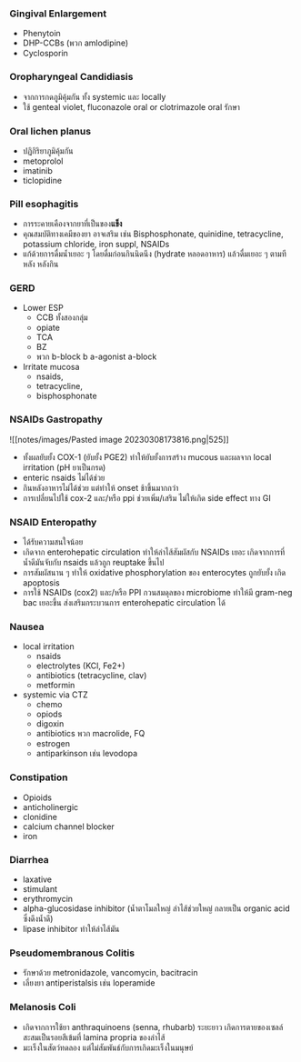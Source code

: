 ### Gingival Enlargement
- Phenytoin
- DHP-CCBs (พวก amlodipine)
- Cyclosporin
### Oropharyngeal Candidiasis
- จากการกดภูมิคุ้มกัน ทั้ง systemic และ locally
- ใช้ genteal violet, fluconazole oral or clotrimazole oral รักษา
### Oral lichen planus
- ปฏิกิริยาภูมิคุ้มกัน
- metoprolol
- imatinib
- ticlopidine
### Pill esophagitis
- การระคายเคืองจากยาที่เป็นของ**แข็ง**
- คุณสมบัติทางเคมีของยา อาจเสริม เช่น Bisphosphonate, quinidine, tetracycline, potassium chloride, iron suppl, NSAIDs
- แก้ด้วยการดื่มน้ำเยอะ ๆ โดยดื่มก่อนกินนิดนึง (hydrate หลอดอาหาร) แล้วดื่มเยอะ ๆ ตามทีหลัง หลังกิน
### GERD
- Lower ESP
	- CCB ทั้งสองกลุ่ม
	- opiate
	- TCA
	- BZ
	- พวก b-block b a-agonist a-block
- Irritate mucosa
	- nsaids,
	- tetracycline,
	- bisphosphonate
### NSAIDs Gastropathy
![[notes/images/Pasted image 20230308173816.png|525]]
- ทั้งผลยับยั้ง COX-1 (ยับยั้ง PGE2) ทำให้ยับยั้งการสร้าง mucous และผลจาก local irritation (pH ยาเป็นกรด)
- enteric nsaids ไม่ได้ช่วย
- กินหลังอาหารไม่ได้ช่วย แต่ทำให้ onset ช้าขึ้นมากกว่า
- การเปลี่ยนไปใช้ cox-2 และ/หรือ ppi ช่วยเพิ่ม/เสริม ไม่ให้เกิด side effect ทาง GI
### NSAID Enteropathy
- ได้รับความสนใจน้อย
- เกิดจาก enterohepatic circulation ทำให้ลำไส้สัมผัสกับ NSAIDs เยอะ เกิดจากการที่น้ำดีมันจับกับ nsaids แล้วถูก reuptake ขึ้นไป
- การสัมผัสนาน ๆ ทำให้ oxidative phosphorylation ของ enterocytes ถูกยับยั้ง เกิด apoptosis
- การใช้ NSAIDs (cox2) และ/หรือ PPI กวนสมดุลของ microbiome ทำให้มี gram-neg bac เยอะขึ้น ส่งเสริมกระบวนการ enterohepatic circulation ได้
### Nausea
- local irritation
	- nsaids
	- electrolytes (KCl, Fe2+)
	- antibiotics (tetracycline, clav)
	- metformin
- systemic via CTZ
	- chemo
	- opiods
	- digoxin
	- antibiotics พวก macrolide, FQ
	- estrogen
	- antiparkinson เช่น levodopa
### Constipation
- Opioids
- anticholinergic
- clonidine
- calcium channel blocker
- iron
### Diarrhea
- laxative
- stimulant
- erythromycin
- alpha-glucosidase inhibitor (น้ำตาโมลใหญ่ ลำไส้ช่วยใหญ่ กลายเป็น organic acid ซึ่งดึงน้ำดี)
- lipase inhibitor ทำให้ลำไส้มัน
### Pseudomembranous Colitis
- รักษาด้วย metronidazole, vancomycin, bacitracin
- เลี่ยงยา antiperistalsis เช่น loperamide
### Melanosis Coli
- เกิดจากการใช้ยา anthraquinoens (senna, rhubarb) ระยะยาว เกิดการตายของเซลล์สะสมเป็นรอยสีเข้มที่ lamina propria ของลำไส้
- มะเร็งในสัตว์ทดลอง แต่ไม่สัมพันธ์กับการเกิดมะเร็งในมนุษย์